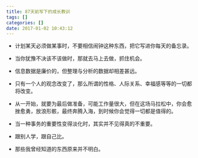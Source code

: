 ```yaml
---
title: 87天前写下的成长教训
tags: []
categories: []
date: 2017-01-02 10:43:12
---
```


* 计划某天必须做某事时，不要相信闹钟这种东西，把它写进你每天的备忘录。
<!--more-->
* 当你犹豫不决该不该做时，那就去马上去做，抓住机会。

* 信息数据是廉价的，但整理与分析的数据却相差甚远。

* 只有一个人的观念改变了，那么所谓的性格、人际关系、幸福感等等的一切都将改变。

* 从一开始，就要为最后做准备，可能工作量很大，但在这场马拉松中，你会愈挫愈勇，放浪形骸，最终奔腾入海，到时候你会觉得一切都是值得的。

* 当一种事务的重要性变得淡化时，其实并不见得真的不重要。

* 跟别人学，跟自己比。

* 那些我曾经知道的东西原来并不明白。